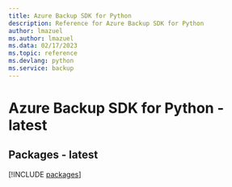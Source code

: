 ```yaml
---
title: Azure Backup SDK for Python
description: Reference for Azure Backup SDK for Python
author: lmazuel
ms.author: lmazuel
ms.data: 02/17/2023
ms.topic: reference
ms.devlang: python
ms.service: backup
---
```

# Azure Backup SDK for Python - latest
## Packages - latest
[!INCLUDE [packages](backup-index.md)]